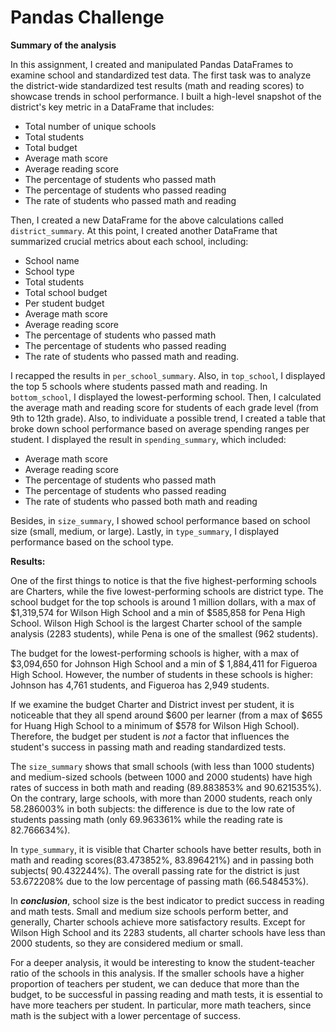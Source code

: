 # Pandas Challenge

**Summary of the analysis**

In this assignment, I created and manipulated Pandas DataFrames to examine school and standardized test data. 
The first task was to analyze the district-wide standardized test results (math and reading scores) to showcase trends in school performance.
I built a high-level snapshot of the district's key metric in a DataFrame that includes:

* Total number of unique schools
* Total students
* Total budget
* Average math score
* Average reading score
* The percentage of students who passed math
* The percentage of students who passed reading
* The rate of students who passed math and reading

Then, I created a new DataFrame for the above calculations called `district_summary`.
At this point, I created another DataFrame that summarized crucial metrics about each school, including:

* School name
* School type
* Total students
* Total school budget
* Per student budget
* Average math score
* Average reading score
* The percentage of students who passed math
* The percentage of students who passed reading
* The rate of students who passed math and reading. 

I recapped the results in `per_school_summary`.
Also, in `top_school`, I displayed the top 5 schools where students passed math and reading.
In `bottom_school`, I displayed the lowest-performing school.
Then, I calculated the average math and reading score for students of each grade level (from 9th to 12th grade).
Also, to individuate a possible trend, I created a table that broke down school performance based on average spending ranges per student. I displayed the result in `spending_summary`, which included:

* Average math score
* Average reading score
* The percentage of students who passed math
* The percentage of students who passed reading
* The rate of students who passed both math and reading
 
Besides, in `size_summary`, I showed school performance based on school size (small, medium, or large).
Lastly, in `type_summary`, I displayed performance based on the school type. 

**Results:**

One of the first things to notice is that the five highest-performing schools are Charters, while the five lowest-performing schools are district type.
The school budget for the top schools is around 1 million dollars, with a max of  $1,319,574 for Wilson High School and a min of $585,858 for Pena High School. Wilson High School is the largest Charter school of the sample analysis (2283 students), while Pena is one of the smallest (962 students).

The budget for the lowest-performing schools is higher, with a max of $3,094,650 for Johnson High School and a min of $ 1,884,411 for Figueroa High School. However, the number of students in these schools is higher: Johnson has 4,761 students, and Figueroa has 2,949 students. 

If we examine the budget Charter and District invest per student, it is noticeable that they all spend around $600 per learner (from a max of $655 for Huang High School to a minimum of $578 for Wilson High School).
Therefore, the budget per student is *not* a factor that influences the student's success in passing math and reading standardized tests. 

The `size_summary` shows that small schools (with less than 1000 students) and medium-sized schools (between 1000 and 2000 students) have high rates of success in both math and reading (89.883853% and 90.621535%). On the contrary, large schools, with more than 2000 students, reach only 58.286003% in both subjects: the difference is due to the low rate of students passing math (only 69.963361% while the reading rate is 82.766634%).

In `type_summary`, it is visible that Charter schools have better results, both in math and reading scores(83.473852%, 83.896421%) and in passing both subjects( 90.432244%).
The overall passing rate for the district is just 53.672208% due to the low percentage of passing math (66.548453%). 

In ***conclusion***, school size is the best indicator to predict success in reading and math tests. Small and medium size schools perform better, and generally, Charter schools achieve more satisfactory results. Except for Wilson High School and its 2283 students, all charter schools have less than 2000 students, so they are considered medium or small. 

For a deeper analysis, it would be interesting to know the student-teacher ratio of the schools in this analysis. If the smaller schools have a higher proportion of teachers per student, we can deduce that more than the budget, to be successful in passing reading and math tests, it is essential to have more teachers per student. In particular, more math teachers, since math is the subject with a lower percentage of success.
